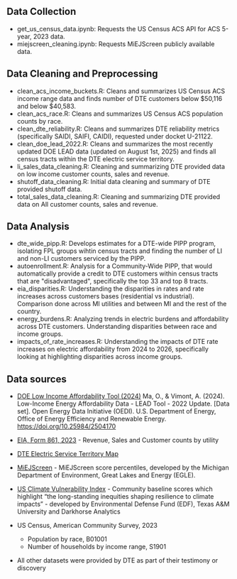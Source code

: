 ## Data Collection
- get_us_census_data.ipynb: Requests the US Census ACS API for ACS 5-year, 2023 data.
- miejscreen_cleaning.ipynb: Requests MiEJScreen publicly available data.

## Data Cleaning and Preprocessing
- clean_acs_income_buckets.R: Cleans and summarizes US Census ACS income range data and finds number of DTE customers below $50,116 and below $40,583.
- clean_acs_race.R: Cleans and summarizes US Census ACS population counts by race.
- clean_dte_reliability.R: Cleans and summarizes DTE reliability metrics (specifically SAIDI, SAIFI, CAIDI), requested under docket U-21122.
- clean_doe_lead_2022.R: Cleans and summarizes the most recently updated DOE LEAD data (updated on August 1st, 2025) and finds all census tracts within the DTE electric service territory.
- li_sales_data_cleaning.R: Cleaning and summarizing DTE provided data on low income customer counts, sales and revenue.
- shutoff_data_cleaning.R: Initial data cleaning and summary of DTE provided shutoff data.
- total_sales_data_cleaning.R: Cleaning and summarizing DTE provided data on All customer counts, sales and revenue.

## Data Analysis
- dte_wide_pipp.R: Develops estimates for a DTE-wide PIPP program, isolating FPL groups wihtin census tracts and finding the number of LI and non-LI customers serviced by the PIPP.
- autoenrollment.R: Analysis for a Community-Wide PIPP, that would automatically provide a credit to DTE customers within census tracts that are "disadvantaged", specifically the top 33 and top 8 tracts.
- eia_disparities.R: Understanding the disparities in rates and rate increases across customers bases (residential vs industrial). Comparison done across MI utilities and between MI and the rest of the country.
- energy_burdens.R: Analyzing trends in electric burdens and affordability across DTE customers. Understanding disparities between race and income groups.
- impacts_of_rate_increases.R: Understanding the impacts of DTE rate increases on electric affordability from 2024 to 2026, specifically looking at highlighting disparities across income groups.

## Data sources
- [DOE Low Income Affordability Tool (2024)](https://data.openei.org/submissions/6219)
Ma, O., & Vimont, A. (2024). Low-Income Energy Affordability Data - LEAD Tool - 2022 Update. [Data set]. Open Energy Data Initiative (OEDI). U.S. Department of Energy, Office of Energy Efficiency and Renewable Energy. https://doi.org/10.25984/2504170
- [EIA, Form 861, 2023](https://www.eia.gov/electricity/data/eia861/) - Revenue, Sales and Customer counts by utility
- [DTE Electric Service Territory Map](https://data-michiganpsc.hub.arcgis.com/datasets/0e5d879b789d496f96d7dba37259b9bd_16/about)
- [MiEJScreen](https://egle.maps.arcgis.com/apps/webappviewer/index.html?id=b100011f137945138a52a35ec6d8676f) - MiEJScreen score percentiles, developed by the Michigan Department of Environment, Great Lakes and Energy (EGLE).
- [US Climate Vulnerability Index](https://map.climatevulnerabilityindex.org/map/baseline/usa?mapBoundaries=Tract&mapFilter=0&reportBoundaries=Tract&geoContext=State) - Community baseline scores which highlight “the long-standing inequities shaping resilience to climate impacts” - developed by Environmental Defense Fund (EDF), Texas A&M University and Darkhorse Analytics
- US Census, American Community Survey, 2023
  - Population by race, B01001
  - Number of households by income range, S1901
  
- All other datasets were provided by DTE as part of their testimony or discovery